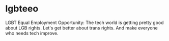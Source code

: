 # lgbteeo
LGBT Equal Employment Opportunity: The tech world is getting pretty good about LGB rights. Let's get better about trans rights. And make everyone who needs tech improve.
